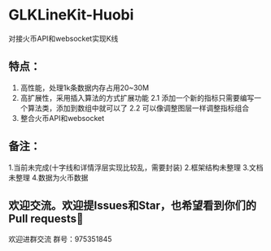 # GLKLineKit-Huobi
对接火币API和websocket实现K线
## 特点：
1. 高性能，处理1k条数据内存占用20~30M
2. 高扩展性，采用插入算法的方式扩展功能
2.1 添加一个新的指标只需要编写一个算法类，添加到数组中就可以了
2.2 可以像调整图层一样调整指标组合
3. 整合火币API和websocket
## 备注：
1.当前未完成(十字线和详情浮层实现比较乱，需要封装)
2.框架结构未整理
3.文档未整理
4.数据为火币数据
## 欢迎交流。欢迎提Issues和Star，也希望看到你们的Pull requests👏 
欢迎进群交流
群号：975351845
